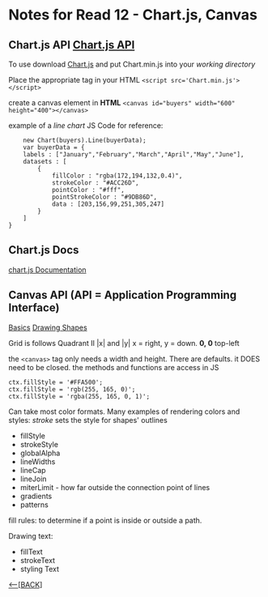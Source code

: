 # Notes for Read 12 - Chart.js, Canvas

## Chart.js API [Chart.js API](https://www.webdesignerdepot.com/2013/11/easily-create-stunning-animated-charts-with-chart-js/)

To use download [Chart.js](https://github.com/nnnick/Chart.js) and put Chart.min.js into your *working directory*

Place the appropriate tag in your HTML `<script src='Chart.min.js'></script>`

create a canvas element in **HTML** `<canvas id="buyers" width="600" height="400"></canvas>`

example of a *line chart* JS Code for reference:

```var buyers = document.getElementById('buyers').getContext('2d');
    new Chart(buyers).Line(buyerData);
    var buyerData = {
	labels : ["January","February","March","April","May","June"],
	datasets : [
		{
			fillColor : "rgba(172,194,132,0.4)",
			strokeColor : "#ACC26D",
			pointColor : "#fff",
			pointStrokeColor : "#9DB86D",
			data : [203,156,99,251,305,247]
		}
	]
}
```

## Chart.js Docs

[chart.js Documentation](https://www.chartjs.org/docs/latest/)

## Canvas API (API = Application Programming Interface)

[Basics](https://developer.mozilla.org/en-US/docs/Web/API/Canvas_API/Tutorial/Basic_usage)
[Drawing Shapes](https://developer.mozilla.org/en-US/docs/Web/API/Canvas_API/Tutorial/Basic_usage)

Grid is follows Quadrant II |x| and |y|  x = right, y = down.  **0, 0** top-left

the `<canvas>` tag only needs a width and height.  There are defaults.  it DOES need to be closed.
the methods and functions are access in JS

```tx.fillStyle = 'orange';
ctx.fillStyle = '#FFA500';
ctx.fillStyle = 'rgb(255, 165, 0)';
ctx.fillStyle = 'rgba(255, 165, 0, 1)';
```

Can take most color formats.
Many examples of rendering colors and styles:
*stroke* sets the style for shapes' outlines

+ fillStyle
+ strokeStyle
+ globalAlpha
+ lineWidths
+ lineCap
+ lineJoin
+ miterLimit - how far outside the connection point of lines
+ gradients
+ patterns

fill rules:
to determine if a point is inside or outside a path.

Drawing text:

+ fillText
+ strokeText
+ styling Text

[&lt;--&#91;BACK&#93;](README.md)